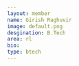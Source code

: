 ```yaml
---
layout: member
name: Girish Raghuvir
image: default.png
desgination: B.Tech
area: rl
bio:
type: btech
---
```

